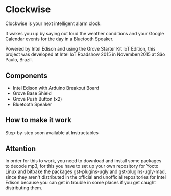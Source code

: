 # Clockwise
Clockwise is your next intelligent alarm clock.

It wakes you up by saying out loud the weather conditions and your Google Calendar events for the day in a Bluetooth Speaker.

Powered by Intel Edison and using the Grove Starter Kit IoT Edition, this project was developed at Intel IoT Roadshow 2015 in November/2015 at São Paulo, Brazil.

## Components
* Intel Edison with Arduino Breakout Board
* Grove Base Shield
* Grove Push Button (x2)
* Bluetooth Speaker

## How to make it work
Step-by-step soon available at Instructables

## Attention
In order for this to work, you need to download and install some packages to decode mp3, for this you have to set up your own repository for Yocto Linux and bitbake the packages gst-plugins-ugly and gst-plugins-ugly-mad, since they aren't distributed in the official and unofficial repositories for Intel Edison because you can get in trouble in some places if you get caught distributing them.
